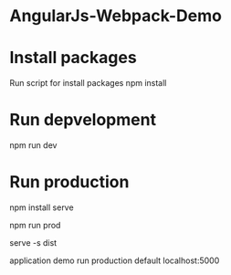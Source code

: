 # AngularJs-Webpack-Demo

# Install packages
Run script for install packages
 npm install


# Run depvelopment
 npm run dev
 
 
# Run production
 npm install serve

 npm run prod

 serve -s dist

application demo run production default localhost:5000

